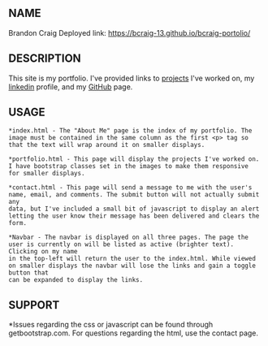 ## NAME

Brandon Craig
Deployed link: https://bcraig-13.github.io/bcraig-portolio/

## DESCRIPTION

This site is my portfolio. I've provided links to <a href="http://localhost:52330/bcraig-portolio/index.html" target="_blank">projects</a> I've worked on, my 
<a href="https://www.linkedin.com/in/brandon-craig-4735b7203/" target="_blank">linkedin</a> profile, and my <a href="https://github.com/bcraig-13" target="_blank">GitHub</a> page.


## USAGE

    *index.html - The "About Me" page is the index of my portfolio. The image must be contained in the same column as the first <p> tag so
    that the text will wrap around it on smaller displays.  

    *portfolio.html - This page will display the projects I've worked on. I have bootstrap classes set in the images to make them responsive
    for smaller displays.

    *contact.html - This page will send a message to me with the user's name, email, and comments. The submit button will not actually submit any
    data, but I've included a small bit of javascript to display an alert letting the user know their message has been delivered and clears the form.

    *Navbar - The navbar is displayed on all three pages. The page the user is currently on will be listed as active (brighter text). Clicking on my name 
    in the top-left will return the user to the index.html. While viewed on smaller displays the navbar will lose the links and gain a toggle button that
    can be expanded to display the links.

## SUPPORT

*Issues regarding the css or javascript can be found through getbootstrap.com. For questions regarding the html, use the contact page.

